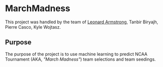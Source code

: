 # MarchMadness

This project was handled by the team of [Leonard Armstrong](https://github.com/larmstrong), Tanbir Biryajh, Pierre Casco, Kyle Wojtasz.

## Purpose

The purpose of the project is to use machine learning to predict NCAA Tournament (AKA, _"March Madness"_) team selections and team seedings. 
